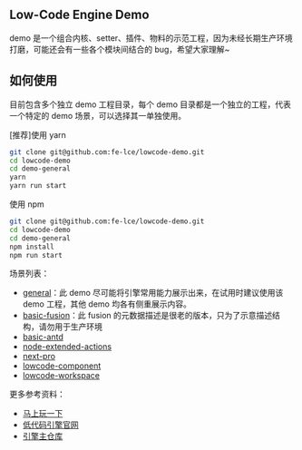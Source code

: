 ## Low-Code Engine Demo

demo 是一个组合内核、setter、插件、物料的示范工程，因为未经长期生产环境打磨，可能还会有一些各个模块间结合的 bug，希望大家理解~

## 如何使用

目前包含多个独立 demo 工程目录，每个 demo 目录都是一个独立的工程，代表一个特定的 demo 场景，可以选择其一单独使用。

[推荐]使用 yarn

```bash
git clone git@github.com:fe-lce/lowcode-demo.git
cd lowcode-demo
cd demo-general
yarn
yarn run start
```

使用 npm

```bash
git clone git@github.com:fe-lce/lowcode-demo.git
cd lowcode-demo
cd demo-general
npm install
npm run start
```

场景列表：

- [general](https://lowcode-engine.cn/demo/demo-general/index.html)：此 demo 尽可能将引擎常用能力展示出来，在试用时建议使用该 demo 工程，其他 demo 均各有侧重展示内容。
- [basic-fusion](https://lowcode-engine.cn/demo/demo-basic-fusion/index.html)：此 fusion 的元数据描述是很老的版本，只为了示意描述结构，请勿用于生产环境
- [basic-antd](https://lowcode-engine.cn/demo/demo-basic-antd/index.html)
- [node-extended-actions](https://lowcode-engine.cn/demo/demo-node-extended-actions/index.html)
- [next-pro](https://lowcode-engine.cn/demo/demo-next-pro/index.html)
- [lowcode-component](https://lowcode-engine.cn/demo/demo-lowcode-component/index.html)
- [lowcode-workspace](https://lowcode-engine.cn/demo/demo-workspace/index.html)

更多参考资料：

- [马上玩一下](https://lowcode-engine.cn/demo/demo-general/index.html)
- [低代码引擎官网](http://lowcode-engine.cn)
- [引擎主仓库](https://github.com/alibaba/lowcode-engine)

